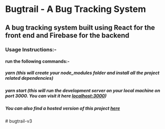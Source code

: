 # Bugtrail - A Bug Tracking System

## A bug tracking system built using React for the front end and Firebase for the backend

### Usage Instructions:-

#### run the following commands:-

##### yarn (this will create your node_modules folder and install all the project related dependencies)

##### yarn start (this will run the development server on your local machine on port 3000. You can visit it here [localhost:3000](localhost:3000))

##### You can also find a hosted version of this project [here](https://nikpydev.github.io/bugtrail-v2)
#   b u g t r a i l - v 3  
 
